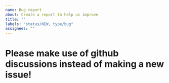 ```yaml
---
name: Bug report
about: Create a report to help us improve
title: ""
labels: "status/NEW, type/bug"
assignees: ""
---
```

# Please make use of github discussions instead of making a new issue!
